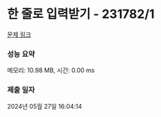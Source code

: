 # 한 줄로 입력받기 - 231782/1 

[문제 링크](https://level.goorm.io/exam/231782/%ED%95%9C-%EC%A4%84%EB%A1%9C-%EC%9E%85%EB%A0%A5%EB%B0%9B%EA%B8%B0/quiz/1) 

### 성능 요약

메모리: 10.98 MB, 시간: 0.00 ms

### 제출 일자

2024년 05월 27일 16:04:14

